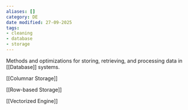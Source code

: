 ```yaml
---
aliases: []
category: DE
date modified: 27-09-2025
tags:
- cleaning
- database
- storage
---
```

Methods and optimizations for storing, retrieving, and processing data in [[Database]] systems. 

[[Columnar Storage]]

[[Row-based Storage]]

[[Vectorized Engine]]

